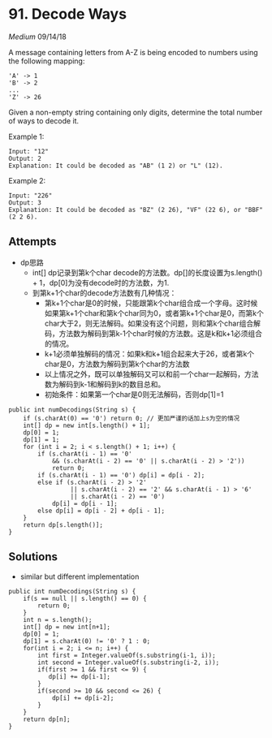 # 91. Decode Ways
*Medium*
09/14/18

A message containing letters from A-Z is being encoded to numbers using the following mapping:
```
'A' -> 1
'B' -> 2
...
'Z' -> 26
```
Given a non-empty string containing only digits, determine the total number of ways to decode it.

Example 1:
```
Input: "12"
Output: 2
Explanation: It could be decoded as "AB" (1 2) or "L" (12).
```
Example 2:
```
Input: "226"
Output: 3
Explanation: It could be decoded as "BZ" (2 26), "VF" (22 6), or "BBF" (2 2 6).
```

## Attempts
* dp思路
  - int[] dp记录到第k个char decode的方法数。dp[]的长度设置为s.length() + 1，dp[0]为没有decode时的方法数，为1.
  - 到第k+1个char的decode方法数有几种情况：
    - 第k+1个char是0的时候，只能跟第k个char组合成一个字母。这时候如果第k+1个char和第k个char同为0，或者第k+1个char是0，而第k个char大于2，则无法解码。如果没有这个问题，则和第k个char组合解码，方法数为解码到第k-1个char时候的方法数。这是k和k+1必须组合的情况。
    - k+1必须单独解码的情况：如果k和k+1组合起来大于26，或者第k个char是0，方法数为解码到第k个char的方法数
    - 以上情况之外，既可以单独解码又可以和前一个char一起解码，方法数为解码到k-1和解码到k的数目总和。
    - 初始条件：如果第一个char是0则无法解码，否则dp[1]=1
```
public int numDecodings(String s) {
    if (s.charAt(0) == '0') return 0; // 更加严谨的话加上s为空的情况
    int[] dp = new int[s.length() + 1];
    dp[0] = 1;
    dp[1] = 1;
    for (int i = 2; i < s.length() + 1; i++) {
        if (s.charAt(i - 1) == '0'
            && (s.charAt(i - 2) == '0' || s.charAt(i - 2) > '2'))
            return 0;
        if (s.charAt(i - 1) == '0') dp[i] = dp[i - 2];
        else if (s.charAt(i - 2) > '2'
                 || s.charAt(i - 2) == '2' && s.charAt(i - 1) > '6'
                 || s.charAt(i - 2) == '0')
            dp[i] = dp[i - 1];
        else dp[i] = dp[i - 2] + dp[i - 1];
    }
    return dp[s.length()];
}
```

## Solutions
* similar but different implementation
```
public int numDecodings(String s) {
    if(s == null || s.length() == 0) {
        return 0;
    }
    int n = s.length();
    int[] dp = new int[n+1];
    dp[0] = 1;
    dp[1] = s.charAt(0) != '0' ? 1 : 0;
    for(int i = 2; i <= n; i++) {
        int first = Integer.valueOf(s.substring(i-1, i));
        int second = Integer.valueOf(s.substring(i-2, i));
        if(first >= 1 && first <= 9) {
           dp[i] += dp[i-1];  
        }
        if(second >= 10 && second <= 26) {
            dp[i] += dp[i-2];
        }
    }
    return dp[n];
}
```
